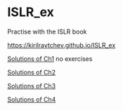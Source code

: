 # ISLR_ex
Practise with the ISLR book 

https://kirilraytchev.github.io/ISLR_ex

[Solutions of Ch1]() no exercises

[Solutions of Ch2](https://kirilraytchev.github.io/ISLR_ex/Ch2.html)

[Solutions of Ch3](https://kirilraytchev.github.io/ISLR_ex/Ch3.html)

[Solutions of Ch4](https://kirilraytchev.github.io/ISLR_ex/Ch4.html)